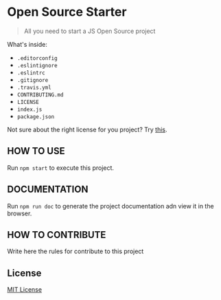# Open Source Starter
> All you need to start a JS Open Source project

What's inside:

* `.editorconfig`
* `.eslintignore`
* `.eslintrc`
* `.gitignore`
* `.travis.yml`
* `CONTRIBUTING.md`
* `LICENSE`
* `index.js`
* `package.json`


Not sure about the right license for you project? Try [this](http://choosealicense.com/).

## HOW TO USE

Run `npm start` to execute this project.

## DOCUMENTATION

Run `npm run doc` to generate the project documentation adn view it in the browser.

## HOW TO CONTRIBUTE

Write here the rules for contribute to this project

## License

[MIT License](http://opensource.org/licenses/MIT)
